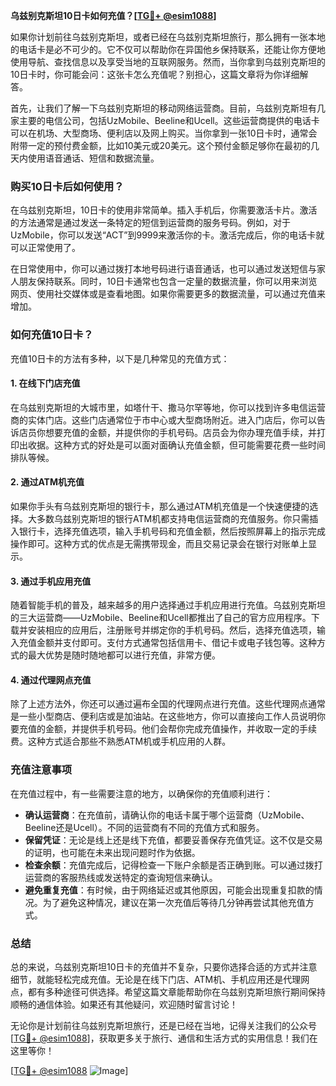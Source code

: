 **乌兹别克斯坦10日卡如何充值？[[TG💪+ @esim1088](https://t.me/s/esim1088)]**

如果你计划前往乌兹别克斯坦，或者已经在乌兹别克斯坦旅行，那么拥有一张本地的电话卡是必不可少的。它不仅可以帮助你在异国他乡保持联系，还能让你方便地使用导航、查找信息以及享受当地的互联网服务。然而，当你拿到乌兹别克斯坦的10日卡时，你可能会问：这张卡怎么充值呢？别担心，这篇文章将为你详细解答。

首先，让我们了解一下乌兹别克斯坦的移动网络运营商。目前，乌兹别克斯坦有几家主要的电信公司，包括UzMobile、Beeline和Ucell。这些运营商提供的电话卡可以在机场、大型商场、便利店以及网上购买。当你拿到一张10日卡时，通常会附带一定的预付费金额，比如10美元或20美元。这个预付金额足够你在最初的几天内使用语音通话、短信和数据流量。

### 购买10日卡后如何使用？

在乌兹别克斯坦，10日卡的使用非常简单。插入手机后，你需要激活卡片。激活的方法通常是通过发送一条特定的短信到运营商的服务号码。例如，对于UzMobile，你可以发送“ACT”到9999来激活你的卡。激活完成后，你的电话卡就可以正常使用了。

在日常使用中，你可以通过拨打本地号码进行语音通话，也可以通过发送短信与家人朋友保持联系。同时，10日卡通常也包含一定量的数据流量，你可以用来浏览网页、使用社交媒体或是查看地图。如果你需要更多的数据流量，可以通过充值来增加。

### 如何充值10日卡？

充值10日卡的方法有多种，以下是几种常见的充值方式：

#### 1. 在线下门店充值

在乌兹别克斯坦的大城市里，如塔什干、撒马尔罕等地，你可以找到许多电信运营商的实体门店。这些门店通常位于市中心或大型商场附近。进入门店后，你可以告诉店员你想要充值的金额，并提供你的手机号码。店员会为你办理充值手续，并打印出收据。这种方式的好处是可以面对面确认充值金额，但可能需要花费一些时间排队等候。

#### 2. 通过ATM机充值

如果你手头有乌兹别克斯坦的银行卡，那么通过ATM机充值是一个快速便捷的选择。大多数乌兹别克斯坦的银行ATM机都支持电信运营商的充值服务。你只需插入银行卡，选择充值选项，输入手机号码和充值金额，然后按照屏幕上的指示完成操作即可。这种方式的优点是无需携带现金，而且交易记录会在银行对账单上显示。

#### 3. 通过手机应用充值

随着智能手机的普及，越来越多的用户选择通过手机应用进行充值。乌兹别克斯坦的三大运营商——UzMobile、Beeline和Ucell都推出了自己的官方应用程序。下载并安装相应的应用后，注册账号并绑定你的手机号码。然后，选择充值选项，输入充值金额并支付即可。支付方式通常包括信用卡、借记卡或电子钱包等。这种方式的最大优势是随时随地都可以进行充值，非常方便。

#### 4. 通过代理网点充值

除了上述方法外，你还可以通过遍布全国的代理网点进行充值。这些代理网点通常是一些小型商店、便利店或是加油站。在这些地方，你可以直接向工作人员说明你要充值的金额，并提供手机号码。他们会帮你完成充值操作，并收取一定的手续费。这种方式适合那些不熟悉ATM机或手机应用的人群。

### 充值注意事项

在充值过程中，有一些需要注意的地方，以确保你的充值顺利进行：

- **确认运营商**：在充值前，请确认你的电话卡属于哪个运营商（UzMobile、Beeline还是Ucell）。不同的运营商有不同的充值方式和服务。
- **保留凭证**：无论是线上还是线下充值，都要妥善保存充值凭证。这不仅是交易的证明，也可能在未来出现问题时作为依据。
- **检查余额**：充值完成后，记得检查一下账户余额是否正确到账。可以通过拨打运营商的客服热线或发送特定的查询短信来确认。
- **避免重复充值**：有时候，由于网络延迟或其他原因，可能会出现重复扣款的情况。为了避免这种情况，建议在第一次充值后等待几分钟再尝试其他充值方式。

### 总结

总的来说，乌兹别克斯坦10日卡的充值并不复杂，只要你选择合适的方式并注意细节，就能轻松完成充值。无论是在线下门店、ATM机、手机应用还是代理网点，都有多种途径可供选择。希望这篇文章能帮助你在乌兹别克斯坦旅行期间保持顺畅的通信体验。如果还有其他疑问，欢迎随时留言讨论！

无论你是计划前往乌兹别克斯坦旅行，还是已经在当地，记得关注我们的公众号[[TG💪+ @esim1088](https://t.me/s/esim1088)]，获取更多关于旅行、通信和生活方式的实用信息！我们在这里等你！

[[TG💪+ @esim1088](https://t.me/s/esim1088) ![Image](https://i.postimg.cc/4NQfJmqS/Snipaste-2025-05-13-00-14-12.png)]